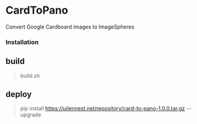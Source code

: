 # CardToPano

Convert Google Cardboard images to ImageSpheres

### Installation

## build
> build.sh

## deploy
> pip install https://uilennest.net/repository/card-to-pano-1.0.0.tar.gz --upgrade